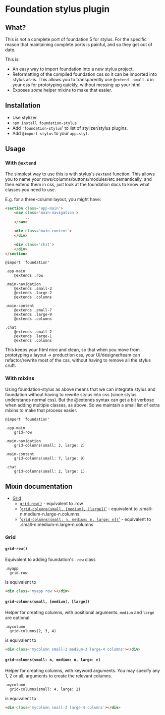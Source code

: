 # Foundation stylus plugin

## What?

This is _not_ a complete port of foundation 5 for stylus. For the specific reason that maintaining complete ports is painful, and so they get out of date.

This is:

* An easy way to import foundation into a new stylus project.
* Reformatting of the compiled foundation css so it can be imported into stylus as-is. This allows you to transparently use `@extend .small-4` in your css for prototyping quickly, without messing up your html.
* Exposes _some_ helper mixins to make that easier.

## Installation

* Use stylizer
* `npm install foundation-stylus`
* Add `'foundation-stylus`' to list of stylizer/stylus plugins.
* Add `@import stylus` to your `app.styl`.


## Usage

### With `@extend`

The simplest way to use this is with stylus's `@extend` function. This allows you to name your rows/columns/buttons/modules/etc semantically, and then extend them in css, just look at the foundation docs to know what classes you need to use.

E.g. for a three-column layout, you might have:

```html
<section class='app-main'>
    <nav class='main-navigation'>
        ...
    </nav>

    <div class='main-content'>
    </div>

    <div class='chat'>
    </div>
</section>
```

```stylus
@import 'foundation'

.app-main
    @extends .row

.main-navigation
    @extends .small-3
    @extends .large-2
    @extends .columns

.main-content
    @extends .small-7
    @extends .large-9
    @extends .columns

.chat
    @extends .small-2
    @extends .large-1
    @extends .columns
```

This keeps your html nice and clean, so that when you move from prototyping a layout -> production css, your UI/designer/team can refactor/rewrite most of the css, without having to remove all the stylus cruft.


### With mixins

Using foundation-stylus as above means that we can integrate stylus and foundation without having to rewrite stylus into css (since stylus understands normal css). But the @extends syntax can get a bit verbose when adding multiple classes, as above. So we maintain a small list of extra mixins to make that process easier.

```stylus
@import 'foundation'

.app-main
    grid-row

.main-navigation
    grid-columns(small: 3, large: 2)

.main-content
    grid-columns(small: 7, large: 9)

.chat
    grid-columns(small: 2, large: 1)
```

## Mixin documentation

* [Grid](#grid)
  * [`grid-row()`](#grid-row) - equivalent to .row
  * ['`grid-columns(small, [medium], [large])`'](#grid-columnssmall-medium-large) - equivalent to .small-n.medium-n.large-n.columns
  * ['`grid-columns(small: n, medium: n, large: n])`'](#grid-columnssmall-n-medium-n-large-n) - equivalent to .small-n.medium-n.large-n.columns



### Grid

#### `grid-row()`

Equivalent to adding foundation's `.row` class

```stylus
.myapp
  grid-row
```

is equivalent to

```html
<div class='myapp row'></div>
```


#### `grid-columns(small, [medium], [large])`

Helper for creating columns, with positional arguments. `medium` and `large` are optional.

```stylus
.mycolumn
  grid-columns(2, 3, 4)
```

is equivalent to

```html
<div class='mycolumn small-2 medium-3 large-4 columns'></div>
```

#### `grid-columns(small: n, medium: n, large: n)`

Helper for creating columns, with keyword arguments. You may specify any 1, 2 or all, arguments to create the relevant columns.

```stylus
.mycolumn
  grid-columns(small: 4, large: 2)
```

is equivalent to

```html
<div class='mycolumn small-2 large-4 columns'></div>
```
